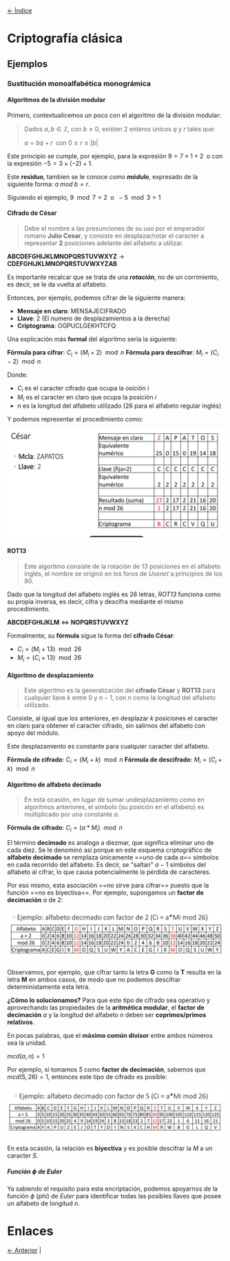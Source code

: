 [<- Índice](../Crypto.md)
# Criptografía clásica
## Ejemplos

### Sustitución monoalfabética monográmica
#### Algoritmos de la división modular

Primero, contextualicemos un poco con el algoritmo de la división modular:

> Dados $a,b \in \mathbb{Z}$, con $b \neq 0$, existen 2 enteros únicos $q$ y $r$ tales que:
> 
> $a = bq +r \;$ con $0 \leq r \leq |b|$ 

Este principio se cumple, por ejemplo, para la expresión $9 = 7 \times 1 +2 \;$ o con la expresión $-5 = 3 \times (-2) + 1$.

Este **residuo**, tambien se le conoce como ***módulo***, expresado de la siguiente forma: $a \; mod \; b = r$.

Siguiendo el ejemplo, $9 \mod 7 = 2 \;$ o $\; -5 \mod 3 = 1$

#### Cifrado de César

> Debe el nombre a las presunciones de su uso por el emperador romano **Julio Cesar**, y consiste en desplazar/rotar el caracter a representar **2** posiciones adelante del alfabeto a utilizar.

**ABCDEFGHIJKLMNOPQRSTUVWXYZ** $\rightarrow$ **CDEFGHIJKLMNOPQRSTUVWXYZAB**

Es importante recalcar que se trata de una ***rotación***, no de un corrimiento, es decir, se le da vuelta al alfabeto.

Entonces, por ejemplo, podemos cifrar de la siguiente manera:

- **Mensaje en claro**: MENSAJECIFRADO
- **Llave**: 2 (El numero de desplazamientos a la derecha)
- **Criptograma**: OGPUCLGEKHTCFQ

Una explicación más **formal** del algoritmo sería la siguiente:

**Fórmula para cifrar**: $C_i = (M_i+2) \mod  n$
**Fórmula para descifrar**: $M_i = (C_i-2) \mod n$

Donde:
- $C_i$ es el caracter cifrado que ocupa la osición $i$
- $M_i$ es el caracter en claro que ocupa la posición $i$
- $n$ es la longitud del alfabeto utilizado (26 para el alfabeto regular inglés)

Y podemos representar el procedimiento como:

![cesar.png](imagenes/cesar.png)

#### ROT13

> Este algoritmo consiste de la rotación de 13 posiciones en el alfabeto inglés, el nombre se originó en los foros de *Usenet* a principios de los 80.

Dado que la longitud del alfabeto inglés es 26 letras, *ROT13* funciona como su propia inversa, es decir, cifra y descifra mediante el mismo procedimiento.

**ABCDEFGHIJKLM** $\iff$ **NOPQRSTUVWXYZ**

Formalmente, su **fórmula** sigue la forma del **cifrado César**:

- $C_{i}= (M_{i} + 13) \mod 26$
- $M_{i} = (C_{i}+13) \mod 26$

#### Algoritmo de desplazamiento

> Este algoritmo es la generalización del **cifrado César** y **ROT13** para cualquier llave $k$ entre 0 y $n-1$, con $n$ como la longitud del alfabeto utilizado.

Consiste, al igual que los anteriores, en desplazar $k$ posiciones el caracter en claro para obtener el caracter cifrado, sin salirnos del alfabeto con apoyo del módulo.

Este desplazamiento es constante para cualquier caracter del alfabeto.

**Fórmula de cifrado**: $C_{i} = (M_{i} + k) \mod n$
**Fórmula de descifrado**: $M_{i}= (C_{i} + k) \mod n$

#### Algoritmo de alfabeto decimado

> En esta ocasión, en lugar de sumar undesplazamiento como en algoritmos anteriores, el símbolo (su posición en el alfabeto) es multiplicado por una constante $a$.

**Fórmula de cifrado**: $C_{i} = (a * M_{i}) \mod n$

El término **decimado** es analogo a diezmar, que significa eliminar uno de cada diez.
Se le denominó así porque en este esquema criptográfico de **alfabeto decimado** se remplaza únicamente ==uno de cada *a*== símbolos en cada recorrido del alfabeto.
Es decir, se "saltan" $a-1$ símbolos del alfabeto al cifrar, lo que causa potencialmente la pérdida de caracteres.

Por eso mismo, esta asociación ==no sirve para cifrar== puesto que la función ==no es biyectiva==.
Por ejemplo, supongamos un **factor de decimación** $a$ de 2:

![alfabeto_decimado.png](imagenes/alfabeto_decimado.png)

Observamos, por ejemplo, que cifrar tanto la letra **G** como la **T** resulta en la letra **M** en ambos casos, de modo que no podemos descifrar deterministamente esta letra.

**¿Cómo lo solucionamos?** Para que este tipo de cifrado sea operativo y aprovechando las propiedades de la **aritmética modular**, el **factor de decimación** $a$ y la longitud del alfabeto $n$ deben ser **coprimos/primos relativos**.

En pocas palabras, que el **máximo común divisor** entre ambos números sea la unidad.

$mcd(a,n) = 1$

Por ejemplo, si tomamos *5* como **factor de decimación**, sabemos que $mcd(5,26) = 1$, entonces este tipo de cifrado es posíble:

![buen_alfabeto_decimado.png](imagenes/buen_alfabeto_decimado.png)

En esta ocasión, la relación es **biyectiva** y es posible descifrar la *M* a un caracter *S*.

##### Función $\phi$ de Euler

Ya sabiendo el requisito para esta encriptación, podemos apoyarnos de la función $\phi$ (*phi*) de *Euler* para identificar todas las posibles llaves que posee un alfabeto de longitud $n$.

# Enlaces

[<- Anterior](Crypto_29_01_2025.md) |
